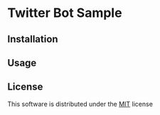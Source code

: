# Twitter Bot Sample

## Installation 

## Usage

## License
This software is distributed under the [MIT](./LICENSE.txt) license